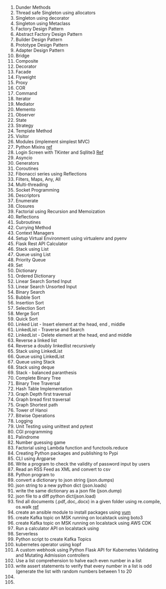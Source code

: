 1. Dunder Methods
2. Thread safe Singleton using allocators 
3. Singleton using decorator
4. Singleton using Metaclass
5. Factory Design Pattern
6. Abstract Factory Design Pattern
7. Builder Design Pattern
8. Prototype Design Pattern
9. Adapter Design Pattern
10. Bridge
11. Composite
12. Decorator
13. Facade
14. Flyweight
15. Proxy
16. COR
17. Command
18. Iterator
19. Mediator
20. Memento
21. Observer
22. State
23. Strategy
24. Template Method
25. Visitor
26. Modules (implement simplest MVC)
27. Python Mixins [ref](https://dev.to/bikramjeetsingh/write-composable-reusable-python-classes-using-mixins-6lj)
28. Login Screen with TKinter and Sqllite3 [Ref](https://owlbuddy.com/login-and-signup-using-sqlite)
29. Asyncio
30. Generators
31. Coroutines
32. Fibonacci series using Reflections
33. Filters, Maps, Any, All
34. Multi-threading
35. Socket Programming
36. Descriptors
37. Enumerate
38. Closures
39. Factorial using Recursion and Memoization
40. Reflections
41. Subroutines
42. Currying Method
43. Context Managers
44. Setup Virtual Environment using virtualenv and pyenv
45. Flask Rest API Calculator
46. Stack using List
47. Queue using List
48. Priority Queue
49. Set
50. Dictionary
51. Ordered Dictionary
52. Linear Search Sorted Input
53. Linear Search Unsorted Input
54. Binary Search
55. Bubble Sort
56. Insertion Sort
57. Selection Sort
58. Merge Sort
59. Quick Sort
60. Linked List - Insert element at the head, end , middle
61. LinkedList - Traverse and Search
62. LinkedList - Delete element at the head, end and middle
63. Reverse a linked list
64. Reverse a doubly linkedlist recursively
65. Stack using LinkedList
66. Queue using LinkedList
67. Queue using Stack
68. Stack using deque
69. Stack - balanced paranthesis
70. Complete Binary Tree
71. Binary Tree Traversal
72. Hash Table Implementation
73. Graph Depth first traversal
74. Graph bread first traversal
75. Graph Shortest path
76. Tower of Hanoi
77. Bitwise Operations
78. Logging
79. Unit Testing using unittest and pytest
80. CGI programming
81. Palindrome
82. Number guessing game
83. Factorial using Lambda function and functools.reduce
84. Creating Python packages and publishing to Pypi
85. CLI using Argparse
86. Write a program to check the validity of password input by users
87. Read an RSS Feed as XML and convert to csv
88. Python program to 
  1. convert a dictionary to json string (json.dumps)
  1. json string to a new python dict (json.loads)
  1. write the same dictionary as a json file (json.dump)
  1. json file to a diff python dict(json.load)
89. find all documents (.pdf,.doc,.docx) in a given folder using re.compile, os.walk [ref](https://stackoverflow.com/questions/39293968/how-do-i-search-directories-and-find-files-that-match-regex)
90. create an ansible module to install packages using [yum](https://www.techbeatly.com/customizing-ansible-ansible-module-creation/)
91. create Kafka topic on MSK running on localstack using boto3
92. create Kafka topic on MSK running on localstack using AWS CDK
93. Run a calculator API on localstack using
  1. Serverless
94. Python script to create Kafka Topics
95. kubernetes operator using kopf
96. A custom webhook using Python Flask API for Kubernetes Validating and Mutating Admission controllers
97. Use a list comprehension to halve each even number in a list
98. write assert statements to verify that every number in a list is odd (generate the list with random numbers between 1 to 20
99. 
100. 
